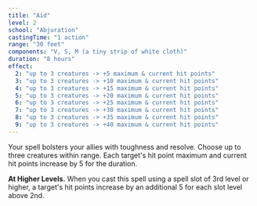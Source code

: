 ```yaml
---
title: "Aid"
level: 2
school: "Abjuration"
castingTime: "1 action"
range: "30 feet"
components: "V, S, M (a tiny strip of white cloth)"
duration: "8 hours"
effect:
  2: "up to 3 creatures -> +5 maximum & current hit points"
  3: "up to 3 creatures -> +10 maximum & current hit points"
  4: "up to 3 creatures -> +15 maximum & current hit points"
  5: "up to 3 creatures -> +20 maximum & current hit points"
  6: "up to 3 creatures -> +25 maximum & current hit points"
  7: "up to 3 creatures -> +30 maximum & current hit points"
  8: "up to 3 creatures -> +35 maximum & current hit points"
  9: "up to 3 creatures -> +40 maximum & current hit points"
---
```


Your spell bolsters your allies with toughness and resolve. Choose up to three creatures within range. Each target's hit point maximum and current hit points increase by 5 for the duration.

**At Higher Levels.** When you cast this spell using a spell slot of 3rd level or higher, a target's hit points increase by an additional 5 for each slot level above 2nd.
